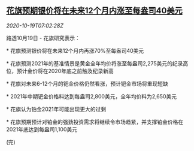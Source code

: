 <!--1603092195000-->
[花旗预期银价将在未来12个月内涨至每盎司40美元](https://cn.reuters.com/article/citi-silver-1019-research-alert-1019-mon-idCNKBS2740OF)
------

<div><i>2020-10-19T07:02:28Z</i></div><p>路透10月19日 - 花旗研究表示：</p><p>* 花旗预测银价将在未来12个月内再涨70%至每盎司40美元</p><p>* 花旗预测2021年的基准情景是黄金全年均价将涨至每盎司2,275美元的纪录高位，预计金价将在2020年底之前触及纪录新高</p><p>* 花旗对未来6-12个月的钯金价格仍然看涨，预计钯金市场将重现短缺</p><p>* 2021年中期钯金价格料达到每盎司2,800美元，全年均价料为2,650美元</p><p>* 花旗认为铂金2021年可能出现更大的过剩</p><p>* 花旗预期预计对铂金的强劲投资需求将继续令市场趋紧，并支撑铂金价格在2021年底达到每盎司1,100美元</p><p>(完)</p>
